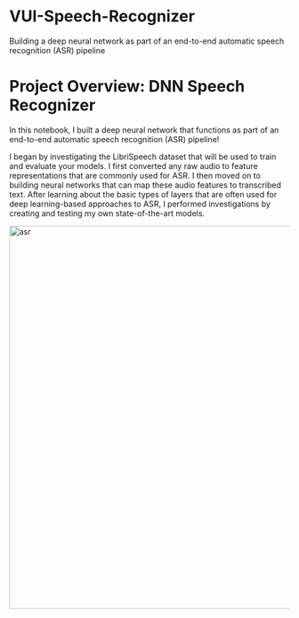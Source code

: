 # VUI-Speech-Recognizer
Building a deep neural network as part of an end-to-end automatic speech recognition (ASR) pipeline

# Project Overview: DNN Speech Recognizer
In this notebook, I built a deep neural network that functions as part of an end-to-end automatic speech recognition (ASR) pipeline!

I began by investigating the LibriSpeech dataset that will be used to train and evaluate your models. I first converted any raw audio to feature representations that are commonly used for ASR. I then moved on to building neural networks that can map these audio features to transcribed text. After learning about the basic types of layers that are often used for deep learning-based approaches to ASR, I performed investigations by creating and testing my own state-of-the-art models. 



<img width="689" alt="asr" src="https://github.com/hamidghasemi69/VUI-Speech-Recognizer/assets/22797186/7fcf8672-1b9a-4f7a-976e-350d3b34c7dc">
